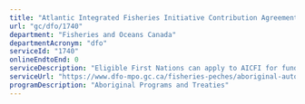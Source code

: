 ```yaml
---
title: "Atlantic Integrated Fisheries Initiative Contribution Agreements"
url: "gc/dfo/1740"
department: "Fisheries and Oceans Canada"
departmentAcronym: "dfo"
serviceId: "1740"
onlineEndtoEnd: 0
serviceDescription: "Eligible First Nations can apply to AICFI for funding (contribution agreement) to manage capacity building project/activities approved by the Department, to ensure the long-term sustainability of their Aboriginal commercial fishing enterprises."
serviceUrl: "https://www.dfo-mpo.gc.ca/fisheries-peches/aboriginal-autochtones/aicfi-ipcia/index-eng.html"
programDescription: "Aboriginal Programs and Treaties"
---
```

